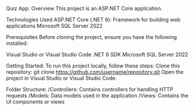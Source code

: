Quiz App:
Overview
This project is an ASP.NET Core application.

Technologies Used
ASP.NET Core (.NET 6): Framework for building web applications
Microsoft SQL Server 2022

Prerequisites
Before cloning the project, ensure you have the following installed:

Visual Studio or Visual Studio Code
.NET 6 SDK
Microsoft SQL Server 2022

Getting Started:
To run this project locally, follow these steps:
Clone this repository: git clone https://github.com/username/repository.git
Open the project in Visual Studio or Visual Studio Code.



Folder Structure:
/Controllers: Contains controllers for handling HTTP requests
/Models: Data models used in the application
/Views: Contains the UI components or views
